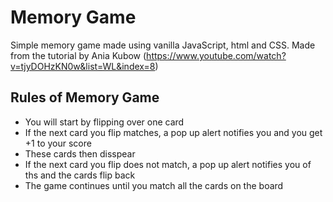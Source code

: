 # Memory Game

Simple memory game made using vanilla JavaScript, html and CSS.
Made from the tutorial by Ania Kubow (https://www.youtube.com/watch?v=tjyDOHzKN0w&list=WL&index=8)

## Rules of Memory Game
- You will start by flipping over one card
- If the next card you flip matches, a pop up alert notifies you and you get +1 to your score
- These cards then disspear
- If the next card you flip does not match, a pop up alert notifies you of ths and the cards flip back
- The game continues until you match all the cards on the board